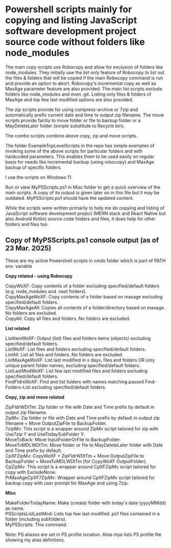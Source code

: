 Powershell scripts mainly for copying and listing JavaScript software development project source code without folders like node_modules
===========

The main copy scripts use Robocopy and allow for exclusion of folders like node_modules. They initially use the list only feature of Robocopy to list out the files & folders that will be copied if the main Robocopy command is run and provide an option to abort. Robocopy's incremental copy as well as MaxAge parameter feature are also provided. The main list scripts exclude folders like node_modules and even .git. Listing only files & folders of MaxAge and top few last modified options are also provided.  

The zip scripts provide for using compress-archive or 7zip and automatically prefix current date and time to output zip filename. The move scripts provide faciliy to move folder or file to backup folder or a MayDeleteLater folder (simple substitute to Recycle bin).  

The combo scripts combine above copy, zip and move scripts.  

The folder ExampleTopLevelScripts in the repo has simple examples of invoking some of the above scripts for particular folders and with hardcoded parameters. This enables them to be used easily on regular basis for needs like incremental backup (using robocopy) and MaxAge backup of specific folders.

I use the scripts on Windows 11.
 
Run or view MyPSScripts.ps1 in Misc folder to get a quick overview of the main scripts. A copy of its output is given
later on in this file but it may be outdated. MyPSScripts.ps1 should have the updated content.

While the scripts were written primarily to help me do copying and listing of JavaScript software development project 
(MERN stack and React Native but also Android Kotlin) source code folders and files, it does help for other folders and files too.

Copy of MyPSScripts.ps1 console output (as of 23 Mar. 2025)
----------------------------------------------------------

These are my active Powershell scripts in cmds folder which is part of PATH env. variable

**Copy related - using Robocopy**

CopyWoXF: Copy contents of a folder excluding specified/default folders (e.g. node_modules and .next folders).  
CopyMaxAgeWoXF: Copy contents of a folder based on maxage excluding specified/default folders.  
CopyMaxAgeAll: Copies all contents of a folder/directory based on maxage. No folders are excluded.  
CopyAll: Copy all files and folders. No folders are excluded.  

**List related**

ListItemWoXF: Output (list) files and folders items (objects) excluding specified/default folders.  
ListWoXF: List files and folders excluding specified/default folders.  
ListAll: List all files and folders. No folders are excluded.  
ListMaxAgeWoXF: List last modified in x days, files and folders OR only unique parent folder names, excluding specified/default folders.  
ListLastModWoXF: List few last modified files and folders excluding specified/default folders.  
FindFldrsWoXF: Find and list folders with names matching passed Find-Folders-List excluding specified/default folders.  

**Copy, zip and move related**

ZipFldrWDtTm: Zip folder or file with Date and Time prefix by default in output zip filename.  
ZipMv: Zip folder or file with Date and Time prefix by default in output zip filename + Move OutputZipFile to BackupFolder.  
7zipMv: This script is a wrapper around ZipMv script tailored for zip with Use7zip Y and UseTodaySubFolder Y.  
MoveToBack: Move InputFolderOrFile to BackupFolder.  
MoveToMDLWDtTm: Move folder or file to MayDeleteLater folder with Date and Time prefix by default.  
CpXFZipMv: CopyWoXF + ZipFldrWDtTm + Move OutputZipFile to BackupFolder + MoveToMDLWDtTm (for CopyWoXF OutputFolder).  
CpZipMv: This script is a wrapper around CpXFZipMv script tailored for copy with ExcludeNone.  
PrMaxAgeCpXF7ZipMv: Wrapper around CpXFZipMv script tailored for backup copy with user prompt for MaxAge and using 7zip.  

**Misc**

MakeFolderTodayName: Make (create) folder with today's date (yyyyMMdd) as name.  
PSScriptsListLastMod: Lists top few last modified .ps1 files contained in a folder (including subfolders).  
MyPSScripts: This command.  

Note: PS aliases are set in PS profile location. Alias mya lists PS profile file showing my alias defintions.  